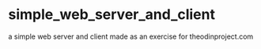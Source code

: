 # simple_web_server_and_client
a simple web server and client made as an exercise for theodinproject.com
